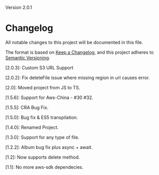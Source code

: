 Version 2.0.1
# Changelog
All notable changes to this project will be documented in this file.

The format is based on [Keep a Changelog](https://keepachangelog.com/en/1.0.0/),
and this project adheres to [Semantic Versioning](https://semver.org/spec/v2.0.0.html).

[2.0.3]: Custom S3 URL Support

[2.0.2]: Fix deleteFile issue where missing region in url causes error.

[2.0]: Moved project from JS to TS.

[1.5.6]: Support for Aws-China - #30 #32.

[1.5.5]: CRA Bug Fix.

[1.5.0]: Bug fix & ES5 transpilation.

[1.4.0]: Renamed Project.

[1.3.0]: Support for any type of file.

[1.2.2]: Album bug fix plus async + await.

[1.2]: Now supports delete method.

[1.1]: No more aws-sdk dependecies.


